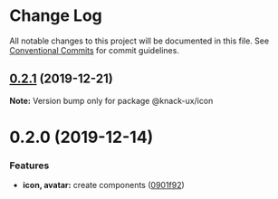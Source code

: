 # Change Log

All notable changes to this project will be documented in this file.
See [Conventional Commits](https://conventionalcommits.org) for commit guidelines.

## [0.2.1](https://github.com/knack-ux/knack-ux/compare/@knack-ux/icon@0.2.0...@knack-ux/icon@0.2.1) (2019-12-21)

**Note:** Version bump only for package @knack-ux/icon





# 0.2.0 (2019-12-14)


### Features

* **icon, avatar:** create components ([0901f92](https://github.com/knack-ux/knack-ux/commit/0901f92))
